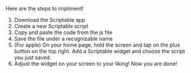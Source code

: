 Here are the steps to impliment!

1. Download the Scriptable app
2. Create a new Scriptable script
3. Copy and paste the code from the js file
4. Save the file under a recognizable name
5. (For apple) On your home page, hold the screen and tap on the plus button on the top right. Add a Scriptable widget and choose the script you just saved.
6. Adjust the widget on your screen to your liking! Now you are done!
